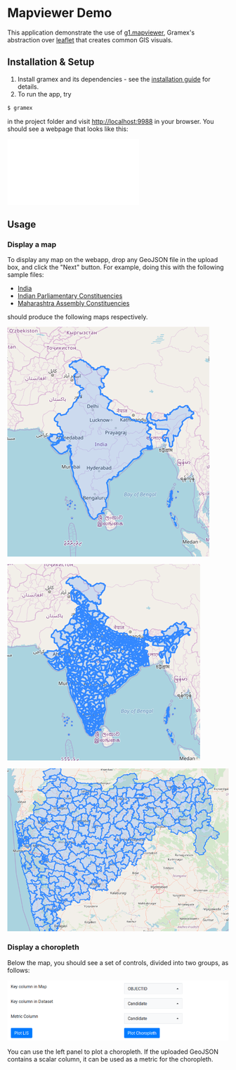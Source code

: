 # Mapviewer Demo

This application demonstrate the use of [g1.mapviewer](https://learn.gramener.com/guide/mapviewer/),
Gramex's abstraction over [leaflet]() that creates common GIS visuals.

## Installation & Setup

1. Install gramex and its dependencies - see the [installation guide](install.md) for details.
2. To run the app, try

```bash
$ gramex
```
in the project folder and visit [http://localhost:9988](http://localhost:9988) in your browser.
You should see a webpage that looks like this:

![](assets/home.md)

## Usage

### Display a map

To display any map on the webapp, drop any GeoJSON file in the upload box,
and click the "Next" button. For example, doing this with the following sample files:

* [India](https://cloud.gramener.com/f/a495212a1028427c8c33/?dl)
* [Indian Parliamentary Constituencies](https://cloud.gramener.com/f/6b197ccfa1d4492c845b/?dl)
* [Maharashtra Assembly Constituencies](https://cloud.gramener.com/f/f29f705068e84fac8b69/?dl)

should produce the following maps respectively.

![](assets/india.png)

![](assets/india_pc.png)

![](assets/maha_ac.png)

### Display a choropleth

Below the map, you should see a set of controls, divided into two groups, as follows:

![](assets/controls.png)

You can use the left panel to plot a choropleth.
If the uploaded GeoJSON contains a scalar column, it can be used as a metric for the choropleth.
